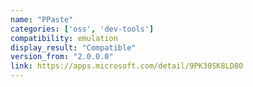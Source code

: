 ```yaml
---
name: "PPaste"
categories: ['oss', 'dev-tools']
compatibility: emulation
display_result: "Compatible"
version_from: "2.0.0.0"
link: https://apps.microsoft.com/detail/9PK30SK8LD80
---
```

